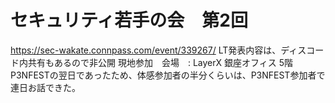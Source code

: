 
# セキュリティ若手の会　第2回
https://sec-wakate.connpass.com/event/339267/
LT発表内容は、ディスコード内共有もあるので非公開
現地参加　会場　: LayerX 銀座オフィス 5階
P3NFESTの翌日であったため、体感参加者の半分くらいは、P3NFEST参加者で連日お話できた。
